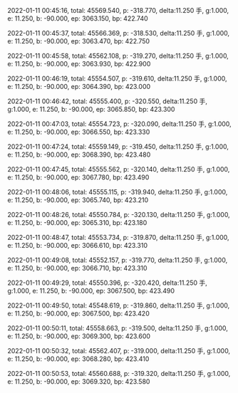 2022-01-11 00:45:16, total: 45569.540, p: -318.770, delta:11.250 手, g:1.000, e: 11.250, b: -90.000, ep: 3063.150, bp: 422.740

2022-01-11 00:45:37, total: 45566.369, p: -318.530, delta:11.250 手, g:1.000, e: 11.250, b: -90.000, ep: 3063.470, bp: 422.750

2022-01-11 00:45:58, total: 45562.108, p: -319.270, delta:11.250 手, g:1.000, e: 11.250, b: -90.000, ep: 3063.930, bp: 422.900

2022-01-11 00:46:19, total: 45554.507, p: -319.610, delta:11.250 手, g:1.000, e: 11.250, b: -90.000, ep: 3064.390, bp: 423.000

2022-01-11 00:46:42, total: 45555.400, p: -320.550, delta:11.250 手, g:1.000, e: 11.250, b: -90.000, ep: 3065.850, bp: 423.300

2022-01-11 00:47:03, total: 45554.723, p: -320.090, delta:11.250 手, g:1.000, e: 11.250, b: -90.000, ep: 3066.550, bp: 423.330

2022-01-11 00:47:24, total: 45559.149, p: -319.450, delta:11.250 手, g:1.000, e: 11.250, b: -90.000, ep: 3068.390, bp: 423.480

2022-01-11 00:47:45, total: 45555.562, p: -320.140, delta:11.250 手, g:1.000, e: 11.250, b: -90.000, ep: 3067.780, bp: 423.490

2022-01-11 00:48:06, total: 45555.115, p: -319.940, delta:11.250 手, g:1.000, e: 11.250, b: -90.000, ep: 3065.740, bp: 423.210

2022-01-11 00:48:26, total: 45550.784, p: -320.130, delta:11.250 手, g:1.000, e: 11.250, b: -90.000, ep: 3065.310, bp: 423.180

2022-01-11 00:48:47, total: 45553.734, p: -319.870, delta:11.250 手, g:1.000, e: 11.250, b: -90.000, ep: 3066.610, bp: 423.310

2022-01-11 00:49:08, total: 45552.157, p: -319.770, delta:11.250 手, g:1.000, e: 11.250, b: -90.000, ep: 3066.710, bp: 423.310

2022-01-11 00:49:29, total: 45550.396, p: -320.420, delta:11.250 手, g:1.000, e: 11.250, b: -90.000, ep: 3067.500, bp: 423.490

2022-01-11 00:49:50, total: 45548.619, p: -319.860, delta:11.250 手, g:1.000, e: 11.250, b: -90.000, ep: 3067.500, bp: 423.420

2022-01-11 00:50:11, total: 45558.663, p: -319.500, delta:11.250 手, g:1.000, e: 11.250, b: -90.000, ep: 3069.300, bp: 423.600

2022-01-11 00:50:32, total: 45562.407, p: -319.000, delta:11.250 手, g:1.000, e: 11.250, b: -90.000, ep: 3068.280, bp: 423.410

2022-01-11 00:50:53, total: 45560.688, p: -319.320, delta:11.250 手, g:1.000, e: 11.250, b: -90.000, ep: 3069.320, bp: 423.580